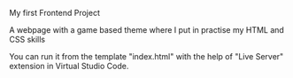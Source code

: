 My first Frontend Project

A webpage with a game based theme where I put in practise my HTML and CSS skills

You can run it from the template "index.html" with the help of "Live Server" extension in Virtual Studio Code.